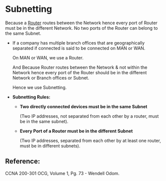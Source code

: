 # Subnetting

Because a [Router](untitled-41.md) routes between the Network hence every port of Router must be in the different Network. No two ports of the Router can belong to the same Subnet.

* If a company has multiple branch offices that are geographically separated if connected is said to be connected on MAN or WAN. 

  On MAN or WAN, we use a Router. 

  And Because Router routes between the Network & not within the Network hence every port of the Router should be in the different Network or Branch offices or Subnet. 

  Hence we use Subnetting.

* **Subnetting Rules:**
  * **Two directly connected devices must be in the same Subnet**

    \(Two IP addresses, not separated from each other by a router, must be in the same subnet\).

  * **Every Port of a Router must be in the different Subnet**

    \(Two IP addresses, separated from each other by at least one router, must be in different subnets\).

## Reference:

CCNA 200-301 OCG, Volume 1, Pg. 73 - Wendell Odom.

